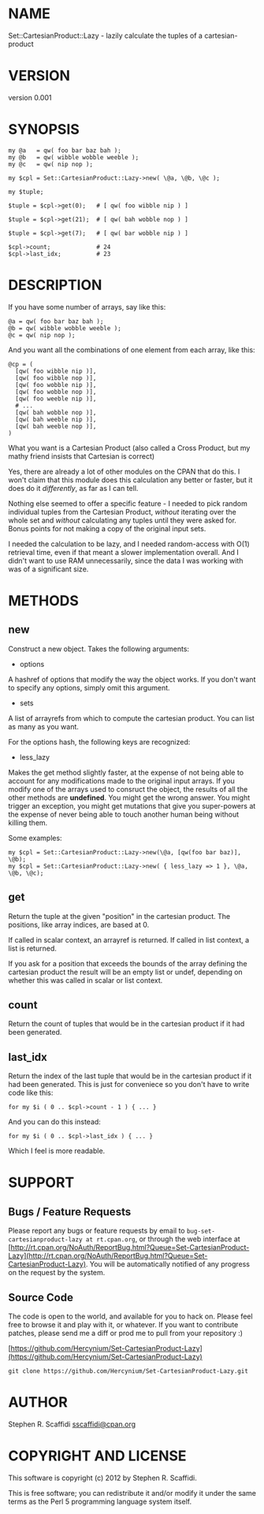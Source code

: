 # NAME

Set::CartesianProduct::Lazy - lazily calculate the tuples of a cartesian-product

# VERSION

version 0.001

# SYNOPSIS

    my @a   = qw( foo bar baz bah );
    my @b   = qw( wibble wobble weeble );
    my @c   = qw( nip nop );

    my $cpl = Set::CartesianProduct::Lazy->new( \@a, \@b, \@c );

    my $tuple;

    $tuple = $cpl->get(0);   # [ qw( foo wibble nip ) ]

    $tuple = $cpl->get(21);  # [ qw( bah wobble nop ) ]

    $tuple = $cpl->get(7);   # [ qw( bar wobble nip ) ]

    $cpl->count;             # 24
    $cpl->last_idx;          # 23

# DESCRIPTION

If you have some number of arrays, say like this:

    @a = qw( foo bar baz bah );
    @b = qw( wibble wobble weeble );
    @c = qw( nip nop );

And you want all the combinations of one element from each array, like this:

    @cp = (
      [qw( foo wibble nip )],
      [qw( foo wibble nop )],
      [qw( foo wobble nip )],
      [qw( foo wobble nop )],
      [qw( foo weeble nip )],
      # ...
      [qw( bah wobble nop )],
      [qw( bah weeble nip )],
      [qw( bah weeble nop )],
    )

What you want is a Cartesian Product (also called a Cross Product, but my
mathy friend insists that Cartesian is correct)

Yes, there are already a lot of other modules on the CPAN that do this.
I won't claim that this module does this calculation any better or faster,
but it does do it _differently_, as far as I can tell.

Nothing else seemed to offer a specific feature - I needed to pick random
individual tuples from the Cartesian Product, _without_ iterating over
the whole set and _without_ calculating any tuples until they were
asked for. Bonus points for not making a copy of the original input sets.

I needed the calculation to be lazy, and I needed random-access with O(1)
retrieval time, even if that meant a slower implementation overall. And
I didn't want to use RAM unnecessarily, since the data I was working with
was of a significant size.

# METHODS

## new

Construct a new object. Takes the following arguments:

- options

A hashref of options that modify the way the object works.
If you don't want to specify any options, simply omit this
argument.

- sets

A list of arrayrefs from which to compute the cartesian product.
You can list as many as you want.

For the options hash, the following keys are recognized:

- less_lazy

Makes the get method slightly faster, at the expense
of not being able to account for any modifications made
to the original input arrays. If you modify one of the
arrays used to consruct the object, the results of all
the other methods are __undefined__. You might get the
wrong answer. You might trigger an exception, you might
get mutations that give you super-powers at the expense
of never being able to touch another human being without
killing them.

Some examples:

    my $cpl = Set::CartesianProduct::Lazy->new(\@a, [qw(foo bar baz)], \@b);
    my $cpl = Set::CartesianProduct::Lazy->new( { less_lazy => 1 }, \@a, \@b, \@c);

## get

Return the tuple at the given "position" in the cartesian product.
The positions, like array indices, are based at 0.

If called in scalar context, an arrayref is returned. If called in list
context, a list is returned.

If you ask for a position that exceeds the bounds of the array defining the
cartesian product the result will be an empty list or undef, depending on
whether this was called in scalar or list context.

## count

Return the count of tuples that would be in the cartesian
product if it had been generated.

## last_idx

Return the index of the last tuple that would be in the cartesian
product if it had been generated. This is just for conveniece
so you don't have to write code like this:

    for my $i ( 0 .. $cpl->count - 1 ) { ... }

And you can do this instead:

    for my $i ( 0 .. $cpl->last_idx ) { ... }

Which I feel is more readable.

# SUPPORT

## Bugs / Feature Requests

Please report any bugs or feature requests by email to `bug-set-cartesianproduct-lazy at rt.cpan.org`, or through
the web interface at [http://rt.cpan.org/NoAuth/ReportBug.html?Queue=Set-CartesianProduct-Lazy](http://rt.cpan.org/NoAuth/ReportBug.html?Queue=Set-CartesianProduct-Lazy). You will be automatically notified of any
progress on the request by the system.

## Source Code

The code is open to the world, and available for you to hack on. Please feel free to browse it and play
with it, or whatever. If you want to contribute patches, please send me a diff or prod me to pull
from your repository :)

[https://github.com/Hercynium/Set-CartesianProduct-Lazy](https://github.com/Hercynium/Set-CartesianProduct-Lazy)

    git clone https://github.com/Hercynium/Set-CartesianProduct-Lazy.git

# AUTHOR

Stephen R. Scaffidi <sscaffidi@cpan.org>

# COPYRIGHT AND LICENSE

This software is copyright (c) 2012 by Stephen R. Scaffidi.

This is free software; you can redistribute it and/or modify it under
the same terms as the Perl 5 programming language system itself.